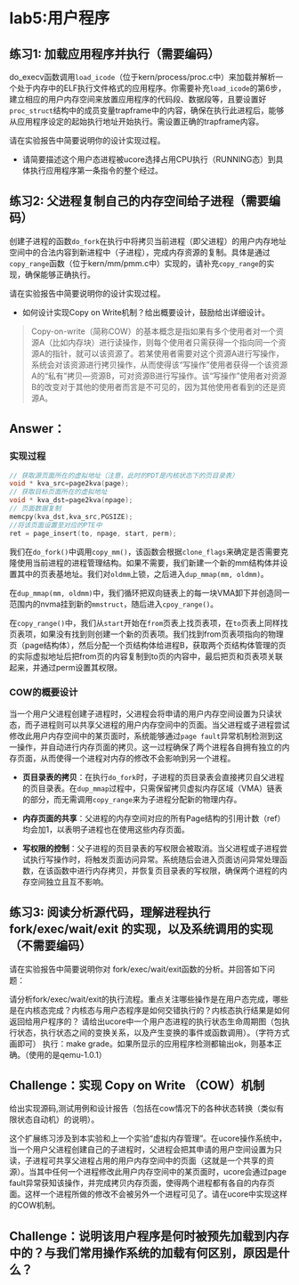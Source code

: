 # lab5:用户程序

## 练习1: 加载应用程序并执行（需要编码）
do_execv函数调用`load_icode`（位于kern/process/proc.c中）来加载并解析一个处于内存中的ELF执行文件格式的应用程序。你需要补充`load_icode`的第6步，建立相应的用户内存空间来放置应用程序的代码段、数据段等，且要设置好`proc_struct`结构中的成员变量trapframe中的内容，确保在执行此进程后，能够从应用程序设定的起始执行地址开始执行。需设置正确的trapframe内容。

请在实验报告中简要说明你的设计实现过程。

- 请简要描述这个用户态进程被ucore选择占用CPU执行（RUNNING态）到具体执行应用程序第一条指令的整个经过。

## 练习2: 父进程复制自己的内存空间给子进程（需要编码）
创建子进程的函数`do_fork`在执行中将拷贝当前进程（即父进程）的用户内存地址空间中的合法内容到新进程中（子进程），完成内存资源的复制。具体是通过`copy_range`函数（位于kern/mm/pmm.c中）实现的，请补充`copy_range`的实现，确保能够正确执行。

请在实验报告中简要说明你的设计实现过程。

- 如何设计实现Copy on Write机制？给出概要设计，鼓励给出详细设计。
> Copy-on-write（简称COW）的基本概念是指如果有多个使用者对一个资源A（比如内存块）进行读操作，则每个使用者只需获得一个指向同一个资源A的指针，就可以该资源了。若某使用者需要对这个资源A进行写操作，系统会对该资源进行拷贝操作，从而使得该“写操作”使用者获得一个该资源A的“私有”拷贝—资源B，可对资源B进行写操作。该“写操作”使用者对资源B的改变对于其他的使用者而言是不可见的，因为其他使用者看到的还是资源A。

## Answer：
### 实现过程
```c++
// 获取源页面所在的虚拟地址（注意，此时的PDT是内核状态下的页目录表）
void * kva_src=page2kva(page);
// 获取目标页面所在的虚拟地址
void * kva_dst=page2kva(npage);
// 页面数据复制
memcpy(kva_dst,kva_src,PGSIZE);
//将该页面设置至对应的PTE中
ret = page_insert(to, npage, start, perm);
```
我们在`do_fork()`中调用`copy_mm()`，该函数会根据`clone_flags`来确定是否需要克隆使用当前进程的进程管理结构。如果不需要，我们新建一个新的mm结构体并设置其中的页表基地址。我们对`oldmm`上锁，之后进入`dup_mmap(mm, oldmm)`。

在`dup_mmap(mm, oldmm)`中，我们循环把双向链表上的每一块VMA卸下并创造同一范围内的nvma挂到新的`mmstruct`，随后进入`cpoy_range()`。

在`copy_range()`中，我们从`start`开始在`from`页表上找页表项，在`to`页表上同样找页表项，如果没有找到则创建一个新的页表项。我们找到from页表项指向的物理页（page结构体），然后分配一个页结构体给进程B，获取两个页结构体管理的页的实际虚拟地址后把from页的内容复制到to页的内容中，最后把页和页表项关联起来，并通过perm设置其权限。

### COW的概要设计
当一个用户父进程创建子进程时，父进程会将申请的用户内存空间设置为只读状态，而子进程则可以共享父进程的用户内存空间中的页面。当父进程或子进程尝试修改此用户内存空间中的某页面时，系统能够通过`page fault`异常机制检测到这一操作，并自动进行内存页面的拷贝。这一过程确保了两个进程各自拥有独立的内存页面，从而使得一个进程对内存的修改不会影响到另一个进程。

- **页目录表的拷贝**：在执行`do_fork`时，子进程的页目录表会直接拷贝自父进程的页目录表。在`dup_mmap`过程中，只需保留拷贝虚拟内存区域（VMA）链表的部分，而无需调用`copy_range`来为子进程分配新的物理内存。

- **内存页面的共享**：父进程的内存空间对应的所有Page结构的引用计数（ref）均会加1，以表明子进程也在使用这些内存页面。

- **写权限的控制**：父子进程的页目录表的写权限会被取消。当父进程或子进程尝试执行写操作时，将触发页面访问异常。系统随后会进入页面访问异常处理函数，在该函数中进行内存拷贝，并恢复页目录表的写权限，确保两个进程的内存空间独立且互不影响。

## 练习3: 阅读分析源代码，理解进程执行 fork/exec/wait/exit 的实现，以及系统调用的实现（不需要编码）
请在实验报告中简要说明你对 fork/exec/wait/exit函数的分析。并回答如下问题：

请分析fork/exec/wait/exit的执行流程。重点关注哪些操作是在用户态完成，哪些是在内核态完成？内核态与用户态程序是如何交错执行的？内核态执行结果是如何返回给用户程序的？
请给出ucore中一个用户态进程的执行状态生命周期图（包执行状态，执行状态之间的变换关系，以及产生变换的事件或函数调用）。（字符方式画即可）
执行：make grade。如果所显示的应用程序检测都输出ok，则基本正确。（使用的是qemu-1.0.1）

## Challenge：实现 Copy on Write （COW）机制

给出实现源码,测试用例和设计报告（包括在cow情况下的各种状态转换（类似有限状态自动机）的说明）。

这个扩展练习涉及到本实验和上一个实验“虚拟内存管理”。在ucore操作系统中，当一个用户父进程创建自己的子进程时，父进程会把其申请的用户空间设置为只读，子进程可共享父进程占用的用户内存空间中的页面（这就是一个共享的资源）。当其中任何一个进程修改此用户内存空间中的某页面时，ucore会通过page fault异常获知该操作，并完成拷贝内存页面，使得两个进程都有各自的内存页面。这样一个进程所做的修改不会被另外一个进程可见了。请在ucore中实现这样的COW机制。

## Challenge：说明该用户程序是何时被预先加载到内存中的？与我们常用操作系统的加载有何区别，原因是什么？